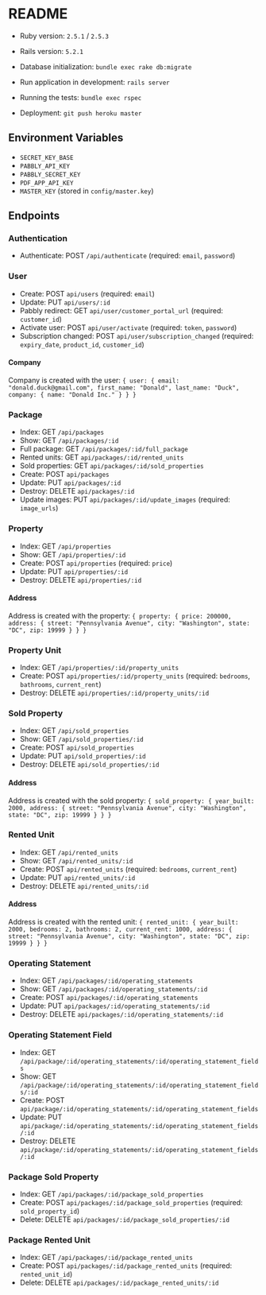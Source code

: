 # README

* Ruby version: `2.5.1` / `2.5.3`

* Rails version: `5.2.1`

* Database initialization: `bundle exec rake db:migrate`

* Run application in development: `rails server`

* Running the tests: `bundle exec rspec`

* Deployment: `git push heroku master`

## Environment Variables
* `SECRET_KEY_BASE`
* `PABBLY_API_KEY`
* `PABBLY_SECRET_KEY`
* `PDF_APP_API_KEY`
* `MASTER_KEY` (stored in `config/master.key`)

## Endpoints

### Authentication
* Authenticate: POST `/api/authenticate` (required: `email`, `password`)

### User
* Create: POST `api/users` (required: `email`)
* Update: PUT `api/users/:id`
* Pabbly redirect: GET `api/user/customer_portal_url` (required: `customer_id`)
* Activate user: POST `api/user/activate` (required: `token`, `password`)
* Subscription changed: POST `api/user/subscription_changed` (required: `expiry_date`, `product_id`, `customer_id`)

#### Company
Company is created with the user:
`{ user: { email: "donald.duck@gmail.com", first_name: "Donald", last_name: "Duck", company: { name: "Donald Inc." } } }`

### Package
* Index: GET `/api/packages` 
* Show: GET `/api/packages/:id`
* Full package: GET `/api/packages/:id/full_package`
* Rented units: GET `api/packages/:id/rented_units`
* Sold properties: GET `api/packages/:id/sold_properties`
* Create: POST `api/packages`
* Update: PUT `api/packages/:id`
* Destroy: DELETE `api/packages/:id`
* Update images: PUT `api/packages/:id/update_images` (required: `image_urls`)

### Property
* Index: GET `/api/properties` 
* Show: GET `/api/properties/:id`
* Create: POST `api/properties` (required: `price`)
* Update: PUT `api/properties/:id`
* Destroy: DELETE `api/properties/:id`


#### Address
Address is created with the property:
`{ property: { price: 200000, address: { street: "Pennsylvania Avenue", city: "Washington", state: "DC", zip: 19999 } } }`

### Property Unit
* Index: GET `/api/properties/:id/property_units` 
* Create: POST `api/properties/:id/property_units` (required: `bedrooms`, `bathrooms`, `current_rent`)
* Destroy: DELETE `api/properties/:id/property_units/:id`

### Sold Property
* Index: GET `/api/sold_properties` 
* Show: GET `/api/sold_properties/:id`
* Create: POST `api/sold_properties`
* Update: PUT `api/sold_properties/:id`
* Destroy: DELETE `api/sold_properties/:id`

#### Address
Address is created with the sold property:
`{ sold_property: { year_built: 2000, address: { street: "Pennsylvania Avenue", city: "Washington", state: "DC", zip: 19999 } } }`

### Rented Unit
* Index: GET `/api/rented_units` 
* Show: GET `/api/rented_units/:id`
* Create: POST `api/rented_units` (required: `bedrooms`, `current_rent`)
* Update: PUT `api/rented_units/:id`
* Destroy: DELETE `api/rented_units/:id`

#### Address
Address is created with the rented unit:
`{ rented_unit: { year_built: 2000, bedrooms: 2, bathrooms: 2, current_rent: 1000, address: { street: "Pennsylvania Avenue", city: "Washington", state: "DC", zip: 19999 } } }`

### Operating Statement
* Index: GET `/api/packages/:id/operating_statements` 
* Show: GET `/api/packages/:id/operating_statements/:id`
* Create: POST `api/packages/:id/operating_statements`
* Update: PUT `api/packages/:id/operating_statements/:id`
* Destroy: DELETE `api/packages/:id/operating_statements/:id`

### Operating Statement Field
* Index: GET `/api/package/:id/operating_statements/:id/operating_statement_fields` 
* Show: GET `/api/package/:id/operating_statements/:id/operating_statement_fields/:id`
* Create: POST `api/package/:id/operating_statements/:id/operating_statement_fields`
* Update: PUT `api/package/:id/operating_statements/:id/operating_statement_fields/:id`
* Destroy: DELETE `api/package/:id/operating_statements/:id/operating_statement_fields/:id`

### Package Sold Property
* Index: GET `/api/packages/:id/package_sold_properties` 
* Create: POST `api/packages/:id/package_sold_properties` (required: `sold_property_id`)
* Delete: DELETE `api/packages/:id/package_sold_properties/:id`

### Package Rented Unit
* Index: GET `/api/packages/:id/package_rented_units` 
* Create: POST `api/packages/:id/package_rented_units` (required: `rented_unit_id`)
* Delete: DELETE `api/packages/:id/package_rented_units/:id`
